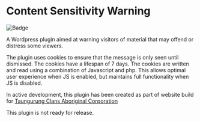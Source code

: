 # Content Sensitivity Warning
![Badge](https://img.shields.io/badge/Wordpress%20Plugin-Not%20Ready-yellow.svg "In development")

A Wordpress plugin aimed at warning visitors of material that may offend or distress some viewers.

The plugin uses cookies to ensure that the message is only seen until dismissed. The cookies have a lifespan of 7 days. The cookies are written and read using a combination of Javascript and php. This allows optimal user experience when JS is enabled, but maintains full functionality when JS is disabled.

In active development, this plugin has been created as part of website build for [Taungurung Clans Aboriginal Corporation](http://taungurung.com.au/ "TCAC's website")

This plugin is not ready for release.
